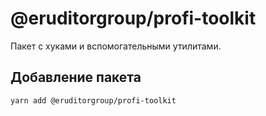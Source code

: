 # @eruditorgroup/profi-toolkit
Пакет с хуками и вспомогательными утилитами.

## Добавление пакета
```
yarn add @eruditorgroup/profi-toolkit
```
